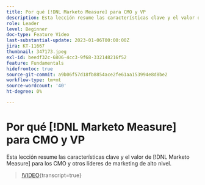 ```yaml
---
title: Por qué [!DNL Marketo Measure] para CMO y VP
description: Esta lección resume las características clave y el valor de  [!DNL Marketo Measure] para los CMO y otros líderes de marketing de alto nivel.
role: Leader
level: Beginner
doc-type: Feature Video
last-substantial-update: 2023-01-06T00:00:00Z
jira: KT-11667
thumbnail: 347173.jpeg
exl-id: beedf32c-6806-4cc3-9f68-332148216f52
feature: Fundamentals
hidefromtoc: true
source-git-commit: a9b06f57d18fb8854ace2fe61aa153994e8d8be2
workflow-type: tm+mt
source-wordcount: '40'
ht-degree: 0%

---
```


# Por qué [!DNL Marketo Measure] para CMO y VP

Esta lección resume las características clave y el valor de [!DNL Marketo Measure] para los CMO y otros líderes de marketing de alto nivel.

>[!VIDEO](https://video.tv.adobe.com/v/347173/?learn=on){transcript=true}
